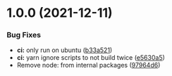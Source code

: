 # 1.0.0 (2021-12-11)


### Bug Fixes

* **ci:** only run on ubuntu ([b33a521](https://github.com/kuhl-krupp/fsPromises-toolbox/commit/b33a5214d8e22c2af5cbeba1c60ea4711b3660d1))
* **ci:** yarn ignore scripts to not build twice ([e5630a5](https://github.com/kuhl-krupp/fsPromises-toolbox/commit/e5630a503aa85d2aced873fa24922e77c22b3d88))
* Remove node: from internal packages ([97964d6](https://github.com/kuhl-krupp/fsPromises-toolbox/commit/97964d69b40214b4133aeecc0fb7406128d630a3))
